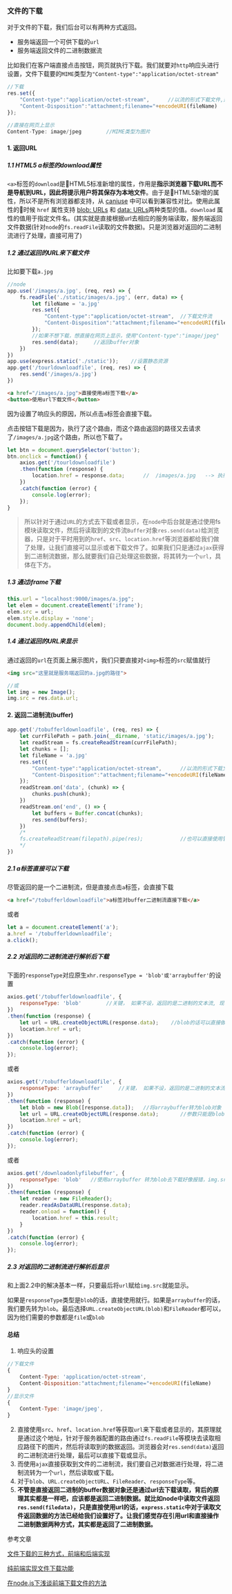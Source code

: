 ### 文件的下载

对于文件的下载，我们后台可以有两种方式返回。

- 服务端返回一个可供下载的`url`
- 服务端返回文件的二进制数据流

比如我们在客户端直接点击按钮，网页就执行下载。我们就要对`http`响应头进行设置，文件下载要的`MIME`类型为`"Content-type":"application/octet-stream"`

```js
//下载
res.set({
    "Content-type":"application/octet-stream",      //以流的形式下载文件,这样可以实现任意格式的文件下载
    "Content-Disposition":"attachment;filename="+encodeURI(fileName) 	//fileName自己设定
});
```

```js
//直接在网页上显示
Content-Type: image/jpeg		//MIME类型为图片
```

#### 1. 返回URL

##### 1.1 HTML5 a标签的download属性

`<a>`标签的`download`是HTML5标准新增的属性，作用是**指示浏览器下载URL而不是导航到URL，因此将提示用户将其保存为本地文件**。由于是HTML5新增的属性，所以不是所有浏览器都支持，从 [caniuse](https://caniuse.com/#search=a.download) 中可以看到兼容性对比。使用此属性的时候 `href` 属性支持 [blob: URLs](https://developer.mozilla.org/en-US/docs/Web/HTTP/Basics_of_HTTP/Data_URIs) 和 [data: URLs](https://developer.mozilla.org/en-US/docs/Web/API/URL/createObjectURL)两种类型的值。`download` 属性的值用于指定文件名。(其实就是直接根据url去相应的服务端读取，服务端返回文件数据(针对`node`的`fs.readFile`读取的文件数据)。只是浏览器对返回的二进制流进行了处理，直接可用了)

##### 1.2 通过返回的URL来下载文件

比如要下载`a.jpg`

```js
//node
app.use('/images/a.jpg', (req, res) => {
    fs.readFile('./static/images/a.jpg', (err, data) => {
        let fileName = 'a.jpg'
        res.set({
            "Content-type":"application/octet-stream",	//下载文件流
            "Content-Disposition":"attachment;filename="+encodeURI(fileName)
        });
        //如果不想下载，想直接在网页上显示，使用"Content-type":"image/jpeg"
        res.send(data);		//返回buffer对象
    })
})
app.use(express.static('./static'));	//设置静态资源
app.get('/tourldownloadfile', (req, res) => {
    res.send('/images/a.jpg')
})
```

```html
<a href="/images/a.jpg">直接使用a标签下载</a>
<button>使用url下载文件</button>	
```

因为设置了响应头的原因，所以点击`a`标签会直接下载。

点击按钮下载是因为，执行了这个路由，而这个路由返回的路径又去请求了`/images/a.jpg`这个路由，所以也下载了。

```js
let btn = document.querySelector('button');
btn.onclick = function() {
    axios.get('/tourldownloadfile')
    .then(function (response) {
        location.href = response.data;		//  /images/a.jpg	--> 执行这个路由下载文件
    })
    .catch(function (error) {
        console.log(error);
    });
}
```

> 所以针对于通过`URL`的方式去下载或者显示，在`node`中后台就是通过使用fs模块读取文件，然后将读取到的文件流`Buffer`对象`res.send(data)`给浏览器，只是对于平时用到的`href`、`src`、`location.href`等浏览器都给我们做了处理，让我们直接可以显示或者下载文件了。如果我们只是通过`ajax`获得到二进制流数据，那么就要我们自己处理这些数据，将其转为一个`url`，具体在下方。

##### 1.3 通过iframe下载

```js
this.url = "localhost:9000/images/a.jpg";
let elem = document.createElement('iframe');
elem.src = url;
elem.style.display = 'none';
document.body.appendChild(elem);
```

##### 1.4 通过返回的URL来显示

通过返回的`url`在页面上展示图片，我们只要直接对`<img>`标签的`src`赋值就行

```html
<img src="这里就是服务端返回的a.jpg的路径">
```

```js
//或
let img = new Image();
img.src = res.data.url;
```

#### 2. 返回二进制流(buffer)

```js
app.get('/tobufferldownloadfile', (req, res) => {
    let currFilePath = path.join(__dirname, 'static/images/a.jpg');
    let readStream = fs.createReadStream(currFilePath);	
    let chunks = [];
    let fileName = 'a.jpg'
    res.set({
        "Content-type":"application/octet-stream",      //以流的形式下载文件,这样可以实现任意格式的文件下载
        "Content-Disposition":"attachment;filename="+encodeURI(fileName)
    });
    readStream.on('data', (chunk) => {
        chunks.push(chunk);
    })
    readStream.on('end', () => {
        let buffers = Buffer.concat(chunks);
        res.send(buffers);		
    })
    /* 
    fs.createReadStream(filepath).pipe(res);            //也可以直接使用管道
    */
})
```

##### 2.1 a标签直接可以下载

尽管返回的是一个二进制流，但是直接点击`a`标签，会直接下载

```html
<a href="/tobufferldownloadfile">a标签对buffer二进制流直接下载</a>
```

或者

```js
let a = document.createElement('a');
a.href = '/tobufferldownloadfile';
a.click();
```

##### 2.2 对返回的二进制流进行解析后下载

下面的`responseType`对应原生`xhr.responseType = 'blob'或'arraybuffer'`的设置

```js
axios.get('/tobufferldownloadfile', {
    responseType: 'blob'		//关键， 如果不设，返回的是二进制的文本流, 现在返回一个blob
})
.then(function (response) {
    let url = URL.createObjectURL(response.data);    //blob的话可以直接做参数
    location.href = url;
})
.catch(function (error) {
    console.log(error);
});
```

或者

```js
axios.get('/tobufferldownloadfile', {
    responseType: 'arraybuffer'		//关键， 如果不设，返回的是二进制的文本流，现在返回的是arraybuffer
})
.then(function (response) {
    let blob = new Blob([response.data]);	//将arraybuffer转为blob对象
    let url = URL.createObjectURL(response.data);   	//参数只能是blob或者file
    location.href = url;
})
.catch(function (error) {
    console.log(error);
});
```

或者

```js
axios.get('/downloadonlyfilebuffer', {
    responseType: 'blob'   //使用arraybuffer 转为blob去下载好像报错，img.src去显示不会报错
})
.then(function (response) {
    let reader = new FileReader();
    reader.readAsDataURL(response.data);
    reader.onload = function() {
        location.href = this.result;
    }   
})
.catch(function (error) {
    console.log(error);
});
```

##### 2.3 对返回的二进制流进行解析后显示

和上面2.2中的解决基本一样，只要最后将`url`赋给`img.src`就能显示。

如果是`responseType`类型是`blob`的话，直接使用就行。如果是`arraybuffer`的话，我们要先转为`blob`。最后选择`URL.createObjectURL(blob)`和`FileReader`都可以，因为他们需要的参数都是`file`或`blob`



#### 总结

1. 响应头的设置

```js
//下载文件
{ 
    Content-Type: 'application/octet-stream', 
    Content-Disposition:"attachment;filename="+encodeURI(fileName)
}
//显示文件
{
    Content-Type: 'image/jpeg', 
}
```

2. 直接使用`src`、`href`、`location.href`等获取`url`来下载或者显示的，其原理就是通过这个地址，针对于服务器配置的路由通过`fs.readFile`等模块去读取相应路径下的图片，然后将读取到的数据返回。浏览器会对`res.send(data)`返回的二进制流进行处理，最后可以直接下载或显示。
3. 而使用`ajax`直接获取到文件的二进制流，我们要自己对数据进行处理，将二进制流转为一个`url`，然后读取或下载。
4. 对于`blob`、`URL.createObjectURL`、`FileReader`、`responseType`等。
5. **不管是直接返回二进制的buffer数据对象还是通过url去下载读取，背后的原理其实都是一样吧，应该都是返回二进制数据。就比如node中读取文件返回`res.send(filedata)`，只是直接使用url的话，`express.static`中对于读取文件返回数据的方法已经给我们设置好了。让我们感觉存在引用url和直接操作二进制数据两种方式，其实都是返回了二进制数据。**

参考文章

[文件下载的三种方式，前端和后端实现](https://blog.csdn.net/u012631731/article/details/56321475)

[纯前端实现文件下载功能](https://blog.csdn.net/frank_yll/article/details/78544750)

[在node.js下浅谈前端下载文件的方法](https://blog.csdn.net/liyijun4114/article/details/51743068)


